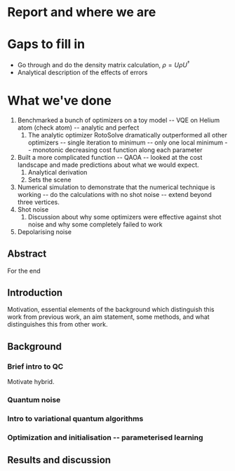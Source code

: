 # Report and where we are

# Gaps to fill in
* Go through and do the density matrix calculation, $\rho = U \rho U^\dag$
* Analytical description of the effects of errors

# What we've done
1. Benchmarked a bunch of optimizers on a toy model -- VQE on Helium atom (check atom) -- analytic and perfect
   1. The analytic optimizer RotoSolve dramatically outperformed all other optimizers -- single iteration to minimum -- only one local minimum -- monotonic decreasing cost function along each parameter 
2. Built a more complicated function -- QAOA -- looked at the cost landscape and made predictions about what we would expect.  
   1. Analytical derivation
   2. Sets the scene
3. Numerical simulation to demonstrate that the numerical technique is working -- do the calculations with no shot noise -- extend beyond three vertices. 
4. Shot noise
   1. Discussion about why some optimizers were effective against shot noise and why some completely failed to work
5. Depolarising noise
## Abstract
For the end

## Introduction
Motivation, essential elements of the background which distinguish this work from previous work, an aim statement, some methods, and what distinguishes this from other work.

## Background
### Brief intro to QC
Motivate hybrid. 
### Quantum noise

### Intro to variational quantum algorithms

### Optimization and initialisation -- parameterised learning

## Results and discussion
